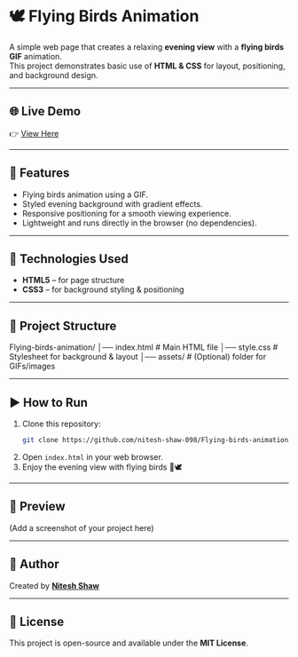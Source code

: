 # 🕊️ Flying Birds Animation

A simple web page that creates a relaxing **evening view** with a **flying birds GIF** animation.  
This project demonstrates basic use of **HTML & CSS** for layout, positioning, and background design.

---

## 🌐 Live Demo
👉 [View Here](https://nitesh-shaw-098.github.io/Flying-birds-animation/)

---

## 📌 Features
- Flying birds animation using a GIF.
- Styled evening background with gradient effects.
- Responsive positioning for a smooth viewing experience.
- Lightweight and runs directly in the browser (no dependencies).

---

## 🚀 Technologies Used
- **HTML5** – for page structure  
- **CSS3** – for background styling & positioning  

---

## 📂 Project Structure
Flying-birds-animation/
│── index.html # Main HTML file
│── style.css # Stylesheet for background & layout
│── assets/ # (Optional) folder for GIFs/images


---

## ▶️ How to Run
1. Clone this repository:
   ```bash
   git clone https://github.com/nitesh-shaw-098/Flying-birds-animation.git

2. Open `index.html` in your web browser.
3. Enjoy the evening view with flying birds 🌆🕊️

---

## 📸 Preview

(Add a screenshot of your project here)

---

## 🙌 Author

Created by **[Nitesh Shaw](https://github.com/nitesh-shaw-098)**

---

## 📜 License

This project is open-source and available under the **MIT License**.

```

